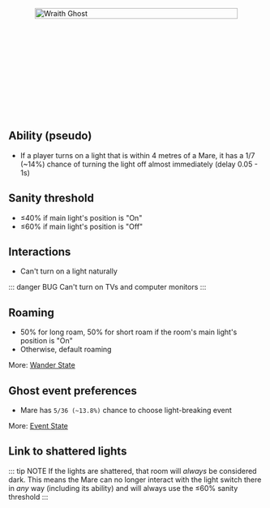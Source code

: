 <div class="wraith-container">
  <img src="/images/Mare_Discovered.webp" alt="Wraith Ghost" class="wraith-image" />
</div>

<style>
.wraith-container {
  display: flex;
  justify-content: center;
  align-items: center;
  min-height: 400px;
  position: relative;
  overflow: hidden;
}

.wraith-container::before {
  content: '';
  position: absolute;
  top: 0;
  left: 0;
  right: 0;
  bottom: 0;
  background: radial-gradient(circle at center, rgba(0,0,0,0) 30%, var(--vp-c-bg) 100%);
  pointer-events: none;
  z-index: 2;
}

.wraith-image {
  max-width: 400px;
  width: 100%;
  height: auto;
  filter: brightness(0.9) contrast(1.1);
  transition: all 0.3s ease;
}

.wraith-image:hover {
  filter: brightness(1) contrast(1.2);
  transform: scale(1.02);
}
</style>

## Ability (pseudo)

- If a player turns on a light that is within 4 metres of a Mare, it has a 1/7 (~14%) chance of turning the light off almost immediately (delay 0.05 - 1s)

## Sanity threshold

- ≤40% if main light's position is "On"
- ≤60% if main light's position is "Off"

## Interactions

- Can't turn on a light naturally

::: danger BUG
Can't turn on TVs and computer monitors
:::

## Roaming

- 50% for long roam, 50% for short roam if the room's main light's position is "On"
- Otherwise, default roaming

More: [Wander State](/mechanics/states/WanderState)

## Ghost event preferences

- Mare has `5/36 (~13.8%)` chance to choose light-breaking event

More: [Event State](/mechanics/states/EventState)

## Link to shattered lights

::: tip NOTE
If the lights are shattered, that room will _always_ be considered dark. This means the Mare can no longer interact with the light switch there in _any_ way (including its ability) and will always use the ≤60% sanity threshold
:::
